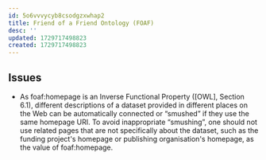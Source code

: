 ```yaml
---
id: 5o6vvvycyb8csodgzxwhap2
title: Friend of a Friend Ontology (FOAF)
desc: ''
updated: 1729717498823
created: 1729717498823
---
```



## Issues

- As foaf:homepage is an Inverse Functional Property ([OWL], Section 6.1), different descriptions of a dataset provided in different places on the Web can be automatically connected or “smushed” if they use the same homepage URI. To avoid inappropriate “smushing”, one should not use related pages that are not specifically about the dataset, such as the funding project's homepage or publishing organisation's homepage, as the value of foaf:homepage.